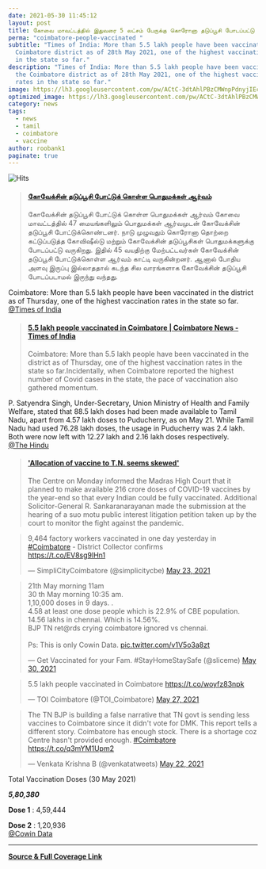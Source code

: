```yaml
---
date: 2021-05-30 11:45:12
layout: post
title: கோவை மாவட்டத்தில் இதுவரை 5 லட்சம் பேருக்கு கொரோனா தடுப்பூசி போடப்பட்டு உள்ளது.
perma: "coimbatore-people-vaccinated "
subtitle: "Times of India: More than 5.5 lakh people have been vaccinated in the
  Coimbatore district as of 28th May 2021, one of the highest vaccination rates
  in the state so far."
description: "Times of India: More than 5.5 lakh people have been vaccinated in
  the Coimbatore district as of 28th May 2021, one of the highest vaccination
  rates in the state so far."
image: https://lh3.googleusercontent.com/pw/ACtC-3dtAhlPBzCMWnpPdnyjIEcjCDXdNJwxiF8UwU37crmIWnQpUMCvv_DIukQbiMqCh1cjfzu0sU34BF0Fz4HdN69W_lWDhzTiA1lQuy3Se0LeSFVz4KnKNm_t_vLdFHwtmuShs2x7IfJXQeMd3AOGfLVLmA=w954-h635-no?authuser=0
optimized_image: https://lh3.googleusercontent.com/pw/ACtC-3dtAhlPBzCMWnpPdnyjIEcjCDXdNJwxiF8UwU37crmIWnQpUMCvv_DIukQbiMqCh1cjfzu0sU34BF0Fz4HdN69W_lWDhzTiA1lQuy3Se0LeSFVz4KnKNm_t_vLdFHwtmuShs2x7IfJXQeMd3AOGfLVLmA=w954-h635-no?authuser=0
category: news
tags:
  - news
  - tamil
  - coimbatore
  - vaccine
author: roobank1
paginate: true
---
```

![Hits](https://hits.seeyoufarm.com/api/count/incr/badge.svg?url=vairamuthu-onv-award&count_bg=%230F0E0E&title_bg=%23000000&icon=reverbnation.svg&icon_color=%23FFFAFA&title=views&edge_flat=true)

<blockquote class="embedly-card" data-card-key="0cce2b7a99da4e6c8e5e029e9802a0a3" data-card-type="article-full"><h4><a href="https://www.dailythanthi.com/amp/News/Districts/2021/05/28233206/The-public-is-interested-in-getting-vaccinated-against.vpf">கோவேக்சின் தடுப்பூசி போட்டுக் கொள்ள பொதுமக்கள் ஆர்வம்</a></h4><p>கோவேக்சின் தடுப்பூசி போட்டுக் கொள்ள பொதுமக்கள் ஆர்வம் கோவை மாவட்டத்தில் 47 மையங்களிலும் பொதுமக்கள் ஆர்வமுடன் கோவேக்சின் தடுப்பூசி போட்டுக்கொண்டனர். நாடு முழுவதும் கொரோனா தொற்றை கட்டுப்படுத்த கோவிஷீல்டு மற்றும் கோவேக்சின் தடுப்பூசிகள் பொதுமக்களுக்கு போடப்பட்டு வருகிறது. இதில் 45 வயதிற்கு மேற்பட்டவர்கள் கோவேக்சின் தடுப்பூசி போட்டுக்கொள்ள ஆர்வம் காட்டி வருகின்றனர். ஆனால் போதிய அளவு இருப்பு இல்லாததால் கடந்த சில வாரங்களாக கோவேக்சின் தடுப்பூசி போடப்படாமல் இருந்து வந்தது.</p></blockquote>
<script async src="//cdn.embedly.com/widgets/platform.js" charset="UTF-8"></script>

Coimbatore: More than 5.5 lakh people have been vaccinated in the district as of Thursday, one of the highest vaccination rates in the state so far.
<br>
<a href="http://timesofindia.indiatimes.com/articleshow/83018827.cms?utm_source=contentofinterest&utm_medium=text&utm_campaign=cppst" target="_blank">@Times of India</a>


<blockquote class="embedly-card" data-card-key="0cce2b7a99da4e6c8e5e029e9802a0a3" data-card-branding="0" data-card-type="article-full" data-card-align="left"><h4><a href="https://timesofindia.indiatimes.com/city/coimbatore/5-5-lakh-people-vaccinated-in-coimbatore/articleshow/83018827.cms">5.5 lakh people vaccinated in Coimbatore | Coimbatore News - Times of India</a></h4><p>Coimbatore: More than 5.5 lakh people have been vaccinated in the district as of Thursday, one of the highest vaccination rates in the state so far.Incidentally, when Coimbatore reported the highest number of Covid cases in the state, the pace of vaccination also gathered momentum.</p></blockquote>
<script async src="//cdn.embedly.com/widgets/platform.js" charset="UTF-8"></script>

P. Satyendra Singh, Under-Secretary, Union Ministry of Health and Family Welfare, stated that 88.5 lakh doses had been made available to Tamil Nadu, apart from 4.57 lakh doses to Puducherry, as on May 21. While Tamil Nadu had used 76.28 lakh doses, the usage in Puducherry was 2.4 lakh. Both were now left with 12.27 lakh and 2.16 lakh doses respectively.
<br>
<a href="https://www.thehindu.com/news/national/tamil-nadu/not-proportionate-to-number-of-cases/article34637294.ece" target="_blank">@The Hindu</a>


<blockquote class="embedly-card" data-card-key="0cce2b7a99da4e6c8e5e029e9802a0a3" data-card-type="article-full"><h4><a href="https://www.thehindu.com/news/national/tamil-nadu/not-proportionate-to-number-of-cases/article34637294.ece">'Allocation of vaccine to T.N. seems skewed'</a></h4><p>The Centre on Monday informed the Madras High Court that it planned to make available 216 crore doses of COVID-19 vaccines by the year-end so that every Indian could be fully vaccinated. Additional Solicitor-General R. Sankaranarayanan made the submission at the hearing of a suo motu public interest litigation petition taken up by the court to monitor the fight against the pandemic.</p></blockquote>
<script async src="//cdn.embedly.com/widgets/platform.js" charset="UTF-8"></script>

<blockquote class="twitter-tweet"><p lang="en" dir="ltr">9,464 factory workers vaccinated in one day yesterday in <a href="https://twitter.com/hashtag/Coimbatore?src=hash&amp;ref_src=twsrc%5Etfw">#Coimbatore</a> - District Collector confirms<br> <a href="https://t.co/EV8sg9lHn1">https://t.co/EV8sg9lHn1</a></p>&mdash; SimpliCityCoimbatore (@simplicitycbe) <a href="https://twitter.com/simplicitycbe/status/1396457002851872771?ref_src=twsrc%5Etfw">May 23, 2021</a></blockquote> <script async src="https://platform.twitter.com/widgets.js" charset="utf-8"></script>

<blockquote class="twitter-tweet"><p lang="en" dir="ltr">21th May morning 11am<br>30 th May morning 10:35 am.<br>1,10,000 doses in 9 days. .<br>4.58 at least one dose people which is 22.9% of CBE population.<br>14.56 lakhs in chennai. Which is 14.56%.<br>BJP TN ret@rds crying coimbatore ignored vs chennai.<br><br>Ps: This is only Cowin Data. <a href="https://t.co/v1V5o3a8zt">pic.twitter.com/v1V5o3a8zt</a></p>&mdash; Get Vaccinated for your Fam. #StayHomeStaySafe (@sliceme) <a href="https://twitter.com/sliceme/status/1398869970717528064?ref_src=twsrc%5Etfw">May 30, 2021</a></blockquote> <script async src="https://platform.twitter.com/widgets.js" charset="utf-8"></script>

<blockquote class="twitter-tweet"><p lang="en" dir="ltr">5.5 lakh people vaccinated in Coimbatore <a href="https://t.co/woyfz83npk">https://t.co/woyfz83npk</a></p>&mdash; TOI Coimbatore (@TOI_Coimbatore) <a href="https://twitter.com/TOI_Coimbatore/status/1398045511626596353?ref_src=twsrc%5Etfw">May 27, 2021</a></blockquote> <script async src="https://platform.twitter.com/widgets.js" charset="utf-8"></script>

<blockquote class="twitter-tweet"><p lang="en" dir="ltr">The TN BJP is building a false narrative that TN govt is sending less vaccines to Coimbatore since it didn&#39;t vote for DMK. This report tells a different story. Coimbatore has enough stock. There is a shortage coz Centre hasn&#39;t provided enough. <a href="https://twitter.com/hashtag/Coimbatore?src=hash&amp;ref_src=twsrc%5Etfw">#Coimbatore</a> <a href="https://t.co/q3mYM1Upm2">https://t.co/q3mYM1Upm2</a></p>&mdash; Venkata Krishna B (@venkatatweets) <a href="https://twitter.com/venkatatweets/status/1395974245637705733?ref_src=twsrc%5Etfw">May 22, 2021</a></blockquote> <script async src="https://platform.twitter.com/widgets.js" charset="utf-8"></script>

Total Vaccination Doses (30 May 2021)

***5,80,380***

**Dose 1** : 4,59,444

**Dose 2** : 1,20,936
<br>
<a href="https://dashboard.cowin.gov.in/" target="_blank">@Cowin Data</a>


- - -
<a href="https://news.google.com/stories/CAAqOQgKIjNDQklTSURvSmMzUnZjbmt0TXpZd1NoTUtFUWp1aG9ieWtvQU1FVzh0MVpFRnM0N1NLQUFQAQ?hl=en-IN&gl=IN&ceid=IN%3Aen" target="_blank">
<b>Source & Full Coverage Link</b>
</a>